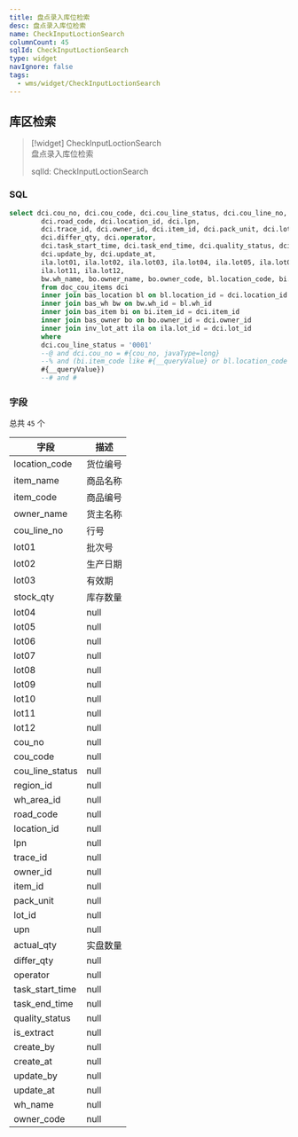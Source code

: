 ```yaml
---
title: 盘点录入库位检索
desc: 盘点录入库位检索
name: CheckInputLoctionSearch
columnCount: 45
sqlId: CheckInputLoctionSearch
type: widget
navIgnore: false
tags:
  - wms/widget/CheckInputLoctionSearch
---
```


## 库区检索
>[!widget] CheckInputLoctionSearch  
> 盘点录入库位检索  
> 
> sqlId: CheckInputLoctionSearch
  
### SQL
```sql
select dci.cou_no, dci.cou_code, dci.cou_line_status, dci.cou_line_no, dci.region_id, dci.wh_area_id,
        dci.road_code, dci.location_id, dci.lpn,
        dci.trace_id, dci.owner_id, dci.item_id, dci.pack_unit, dci.lot_id, dci.upn, dci.stock_qty, dci.actual_qty,
        dci.differ_qty, dci.operator,
        dci.task_start_time, dci.task_end_time, dci.quality_status, dci.is_extract, dci.create_by, dci.create_at,
        dci.update_by, dci.update_at,
        ila.lot01, ila.lot02, ila.lot03, ila.lot04, ila.lot05, ila.lot06, ila.lot07, ila.lot08, ila.lot09, ila.lot10,
        ila.lot11, ila.lot12,
        bw.wh_name, bo.owner_name, bo.owner_code, bl.location_code, bi.item_name, bi.item_code
        from doc_cou_items dci
        inner join bas_location bl on bl.location_id = dci.location_id
        inner join bas_wh bw on bw.wh_id = bl.wh_id
        inner join bas_item bi on bi.item_id = dci.item_id
        inner join bas_owner bo on bo.owner_id = dci.owner_id
        inner join inv_lot_att ila on ila.lot_id = dci.lot_id
        where
        dci.cou_line_status = '0001'
        --@ and dci.cou_no = #{cou_no, javaType=long}
        --% and (bi.item_code like #{__queryValue} or bl.location_code like #{__queryValue} or bi.item_name like
        #{__queryValue})
        --# and #
```

### 字段
总共 `45` 个

| 字段  | 描述  |
| --- | --- |
| location_code | 货位编号 |
| item_name | 商品名称 |
| item_code | 商品编号 |
| owner_name | 货主名称 |
| cou_line_no | 行号 |
| lot01 | 批次号 |
| lot02 | 生产日期 |
| lot03 | 有效期 |
| stock_qty | 库存数量 |
| lot04 | null |
| lot05 | null |
| lot06 | null |
| lot07 | null |
| lot08 | null |
| lot09 | null |
| lot10 | null |
| lot11 | null |
| lot12 | null |
| cou_no | null |
| cou_code | null |
| cou_line_status | null |
| region_id | null |
| wh_area_id | null |
| road_code | null |
| location_id | null |
| lpn | null |
| trace_id | null |
| owner_id | null |
| item_id | null |
| pack_unit | null |
| lot_id | null |
| upn | null |
| actual_qty | 实盘数量 |
| differ_qty | null |
| operator | null |
| task_start_time | null |
| task_end_time | null |
| quality_status | null |
| is_extract | null |
| create_by | null |
| create_at | null |
| update_by | null |
| update_at | null |
| wh_name | null |
| owner_code | null |

